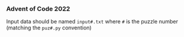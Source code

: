 ### Advent of Code 2022

Input data should be named `input#.txt` where `#` is the puzzle number (matching the `puz#.py` convention)
